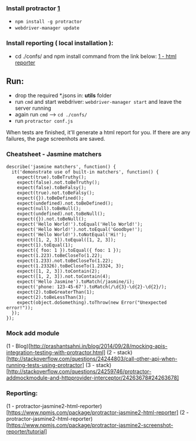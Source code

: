 ### Install protractor [1](http://www.protractortest.org/#/)
* ```npm install -g protractor```
* ```webdriver-manager update```

### Install reporting ( local installation ):
* cd ./confs/ and npm install command from the link below:
[1 - html reporter](https://www.npmjs.com/package/protractor-jasmine2-html-reporter)

## Run:
* drop the required *.jsons in: __utils__ folder
* run ```cmd``` and start webdriver: ```webdriver-manager start``` and leave the server running
* again run ```cmd``` --> ```cd ./confs/```
* run ```protractor conf.js```

When tests are finished, it'll generate a html report for you.
If there are any failures, the page screenhots are saved.


### Cheatsheet - Jasmine matchers

```
describe('jasmine matchers', function() {
  it('demonstrate use of built-in matchers', function() {
    expect(true).toBeTruthy();
    expect(false).not.toBeTruthy();
    expect(false).toBeFalsy();
    expect(true).not.toBeFalsy();
    expect({}).toBeDefined();
    expect(undefined).not.toBeDefined();
    expect(null).toBeNull();
    expect(undefined).not.toBeNull();
    expect({}).not.toBeNull();
    expect('Hello World!').toEqual('Hello World!');
    expect('Hello World!').not.toEqual('Goodbye!');
    expect('Hello World!').toNotEqual('Hi!');
    expect([1, 2, 3]).toEqual([1, 2, 3]);
    expect(1).toEqual(1);
    expect({ foo: 1 }).toEqual({ foo: 1 });
    expect(1.223).toBeCloseTo(1.22);
    expect(1.233).not.toBeCloseTo(1.22);
    expect(1.23326).toBeCloseTo(1.23324, 3);
    expect([1, 2, 3]).toContain(2);
    expect([1, 2, 3]).not.toContain(4);
    expect('Hello Jasmine').toMatch(/jasmine/i);
    expect('phone: 123-45-67').toMatch(/\d{3}-\d{2}-\d{2}/);
    expect(2).toBeGreaterThan(1);
    expect(2).toBeLessThan(3);
    expect(object.doSomething).toThrow(new Error("Unexpected error!"));
  });
});
```

### Mock add module
(1 - Blog)[http://prashantsahni.in/blog/2014/09/28/mocking-apis-integration-testing-with-protractor.html]
(2 - stack)[http://stackoverflow.com/questions/24244803/call-other-api-when-running-tests-using-protractor]
(3 - stack)[http://stackoverflow.com/questions/24259746/protractor-addmockmodule-and-httpprovider-interceptor/24263678#24263678]

### Reporting:
(1 - protractor-jasmine2-html-reporter)[https://www.npmjs.com/package/protractor-jasmine2-html-reporter]
(2 - protractor-jasmine2-html-reporter)[https://www.npmjs.com/package/protractor-jasmine2-screenshot-reporter/tutorial]
